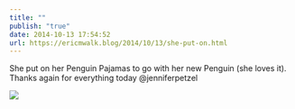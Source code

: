 ```yaml
---
title: ""
publish: "true"
date: 2014-10-13 17:54:52
url: https://ericmwalk.blog/2014/10/13/she-put-on.html
---
```


She put on her Penguin Pajamas to go with her new Penguin (she loves it). Thanks again for everything today @jenniferpetzel

![](https://ericmwalk.blog/uploads/2022/c0cf8bbe89.jpg)